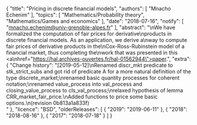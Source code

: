 {
    "title": "Pricing in discrete financial models",
    "authors": [
        "Mnacho Echenim"
    ],
    "topics": [
        "Mathematics/Probability theory",
        "Mathematics/Games and economics"
    ],
    "date": "2018-07-16",
    "notify": [
        "mnacho.echenim@univ-grenoble-alpes.fr"
    ],
    "abstract": "\nWe have formalized the computation of fair prices for derivative\nproducts in discrete financial models. As an application, we derive a\nway to compute fair prices of derivative products in the\nCox-Ross-Rubinstein model of a financial market, thus completing the\nwork that was presented in this <a\nhref=\"https://hal.archives-ouvertes.fr/hal-01562944\">paper</a>.",
    "extra": {
        "Change history": "[2019-05-12]\nRenamed discr_mkt predicate to stk_strict_subs and got rid of predicate A for a more natural definition of the type discrete_market;\nrenamed basic quantity processes for coherent notation;\nrenamed value_process into val_process and closing_value_process to cls_val_process;\nrelaxed hypothesis of lemma CRR_market_fair_price.\nAdded functions to price some basic options.\n(revision 0b813a1a833f)<br>"
    },
    "licence": "BSD",
    "olderReleases": [
        {
            "2019": "2019-06-11"
        },
        {
            "2018": "2018-08-16"
        },
        {
            "2017": "2018-07-18"
        }
    ]
}